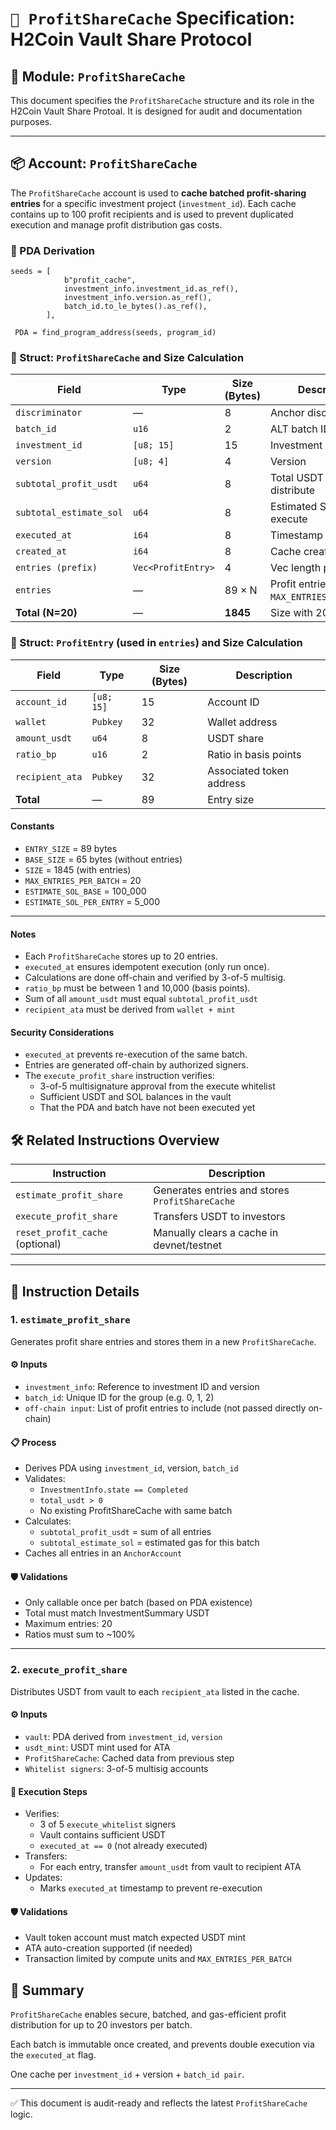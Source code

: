 # `📜 ProfitShareCache` Specification: H2Coin Vault Share Protocol

## 📘 Module: `ProfitShareCache`

This document specifies the `ProfitShareCache` structure and its role in the H2Coin Vault Share Protoal. It is designed for audit and documentation purposes.

---

## 📦 Account: `ProfitShareCache`

The `ProfitShareCache` account is used to **cache batched profit-sharing entries** for a specific investment project (`investment_id`). Each cache contains up to 100 profit recipients and is used to prevent duplicated execution and manage profit distribution gas costs.

### 🧮 PDA Derivation

```
seeds = [
            b"profit_cache", 
            investment_info.investment_id.as_ref(),
            investment_info.version.as_ref(),
            batch_id.to_le_bytes().as_ref(),
        ],
        
 PDA = find_program_address(seeds, program_id)
```

### 🧮 Struct: `ProfitShareCache` and Size Calculation

| Field | Type | Size (Bytes) | Description |
| --- | --- | --- | --- |
| `discriminator` | — | 8 | Anchor discriminator |
| `batch_id` | `u16` | 2 | ALT batch ID |
| `investment_id` | `[u8; 15]` | 15 | Investment reference |
| `version` | `[u8; 4]` | 4 | Version |
| `subtotal_profit_usdt` | `u64` | 8 | Total USDT to distribute |
| `subtotal_estimate_sol` | `u64` | 8 | Estimated SOL to execute |
| `executed_at` | `i64` | 8 | Timestamp if executed |
| `created_at` | `i64` | 8 | Cache creation time |
| `entries (prefix)` | `Vec<ProfitEntry>` | 4 | Vec length prefix |
| `entries` | — | 89 × N | Profit entries (N ≤ `MAX_ENTRIES_PER_BATCH`) |
| **Total (N=20)** | — | **1845** | Size with 20 entries |

### 🧮 Struct: `ProfitEntry` (used in `entries`) and Size Calculation

| Field | Type | Size (Bytes) | Description |
| --- | --- | --- | --- |
| `account_id` | `[u8; 15]` | 15 | Account ID |
| `wallet` | `Pubkey` | 32 | Wallet address |
| `amount_usdt` | `u64` | 8 | USDT share |
| `ratio_bp` | `u16` | 2 | Ratio in basis points |
| `recipient_ata` | `Pubkey` | 32 | Associated token address |
| **Total** | — | 89 | Entry size |

#### Constants

*   `ENTRY_SIZE` = 89 bytes
*   `BASE_SIZE` = 65 bytes (without entries)
*   `SIZE` = 1845 (with entries)
*   `MAX_ENTRIES_PER_BATCH` = 20
*   `ESTIMATE_SOL_BASE` = 100\_000
*   `ESTIMATE_SOL_PER_ENTRY` = 5\_000

---

#### Notes

*   Each `ProfitShareCache` stores up to 20 entries.
*   `executed_at` ensures idempotent execution (only run once).
*   Calculations are done off-chain and verified by 3-of-5 multisig.
*   `ratio_bp` must be between 1 and 10,000 (basis points).
*   Sum of all `amount_usdt` must equal `subtotal_profit_usdt`
*   `recipient_ata` must be derived from `wallet + mint`

#### Security Considerations

*   `executed_at` prevents re-execution of the same batch.
*   Entries are generated off-chain by authorized signers.
*   The `execute_profit_share` instruction verifies:
    *   3-of-5 multisignature approval from the execute whitelist
    *   Sufficient USDT and SOL balances in the vault
    *   That the PDA and batch have not been executed yet

## 🛠 Related Instructions Overview

| Instruction | Description |
| --- | --- |
| `estimate_profit_share` | Generates entries and stores `ProfitShareCache` |
| `execute_profit_share` | Transfers USDT to investors |
| `reset_profit_cache` (optional) | Manually clears a cache in devnet/testnet |

---

## 🧪 Instruction Details

### 1\. `estimate_profit_share`

Generates profit share entries and stores them in a new `ProfitShareCache`.

#### ⚙️ Inputs

*   `investment_info`: Reference to investment ID and version
*   `batch_id`: Unique ID for the group (e.g. 0, 1, 2)
*   `off-chain input`: List of profit entries to include (not passed directly on-chain)

#### 📋 Process

*   Derives PDA using `investment_id`, version, `batch_id`
*   Validates:
    *   `InvestmentInfo.state == Completed`
    *   `total_usdt > 0`
    *   No existing ProfitShareCache with same batch
*   Calculates:
    *   `subtotal_profit_usdt` = sum of all entries
    *   `subtotal_estimate_sol` = estimated gas for this batch
*   Caches all entries in an `AnchorAccount`

#### 🛡 Validations

*   Only callable once per batch (based on PDA existence)
*   Total must match InvestmentSummary USDT
*   Maximum entries: 20
*   Ratios must sum to ~100%

---

### 2\. `execute_profit_share`

Distributes USDT from vault to each `recipient_ata` listed in the cache.

#### ⚙️ Inputs

*   `vault`: PDA derived from `investment_id`, `version`
*   `usdt_mint`: USDT mint used for ATA
*   `ProfitShareCache`: Cached data from previous step
*   `Whitelist signers`: 3-of-5 multisig accounts

#### 🧾 Execution Steps

*   Verifies:
    *   3 of 5 `execute_whitelist` signers
    *   Vault contains sufficient USDT
    *   `executed_at == 0` (not already executed)
*   Transfers:
    *   For each entry, transfer `amount_usdt` from vault to recipient ATA
*   Updates:
    *   Marks `executed_at` timestamp to prevent re-execution

#### 🛡 Validations

*   Vault token account must match expected USDT mint
*   ATA auto-creation supported (if needed)
*   Transaction limited by compute units and `MAX_ENTRIES_PER_BATCH`

## 📌 Summary

`ProfitShareCache` enables secure, batched, and gas-efficient profit distribution for up to 20 investors per batch.

Each batch is immutable once created, and prevents double execution via the `executed_at` flag.

One cache per `investment_id` + version + `batch_id pair`.

---

✅ This document is audit-ready and reflects the latest `ProfitShareCache` logic.